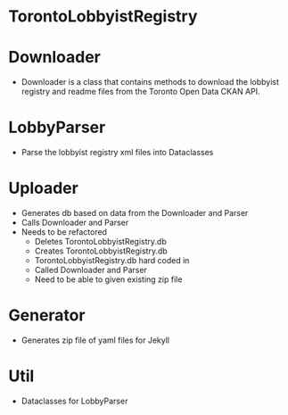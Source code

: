 # TorontoLobbyistRegistry


# Downloader
- Downloader is a class that contains methods to download the lobbyist registry and readme files from the Toronto Open Data CKAN API.

# LobbyParser
- Parse the lobbyist registry xml files into Dataclasses

# Uploader
- Generates db based on data from the Downloader and Parser
- Calls Downloader and Parser
- Needs to be refactored
    - Deletes TorontoLobbyistRegistry.db
    - Creates TorontoLobbyistRegistry.db
    - TorontoLobbyistRegistry.db hard coded in
    - Called Downloader and Parser
    - Need to be able to given existing zip file
# Generator
- Generates zip file of yaml files for Jekyll

# Util
- Dataclasses for LobbyParser


